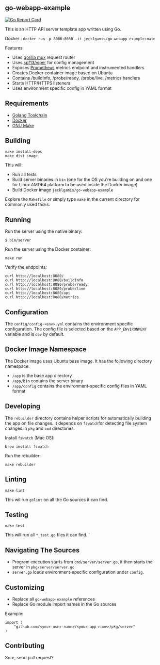 ## go-webapp-example

[![Go Report Card](https://goreportcard.com/badge/github.com/jecklgamis/go-webapp-example)](https://goreportcard.com/report/github.com/jecklgamis/go-webapp-example)

This is an HTTP API server template app written using Go.

Docker : `docker run -p 8080:8080 -it jecklgamis/go-webapp-example:main`

Features:

* Uses [gorilla mux](https://github.com/gorilla/mux) request router
* Uses [spf13/viper](https://github.com/spf13/viper) for config management
* Exposes [Prometheus](prometheus.io) metrics endpoint and instrumented handlers
* Creates Docker container image based on Ubuntu
* Contains /buildInfo, /probe/ready, /probe/live, /metrics handlers
* Starts HTTP/HTTPS listeners
* Uses environment specific config in YAML format

## Requirements

* [Golang Toolchain](https://golang.org/doc/install)
* [Docker](https://docs.docker.com/get-docker/)
* [GNU Make](https://www.gnu.org/software/make/)

## Building

```
make install-deps
make dist image
```

This will:

* Run all tests
* Build server binaries in `bin` (one for the OS you're building on and one for Linux AMD64 platform to be used inside
  the Docker image)
* Build Docker image `jecklgamis/go-webapp-example`

Explore the `Makefile` or simply type `make` in the current directory for commonly used tasks.

## Running

Run the server using the native binary:

```
$ bin/server
```

Run the server using the Docker container:

```
make run
```

Verify the endpoints:

```
curl http://localhost:8080/
curl http://localhost:8080/buildInfo
curl http://localhost:8080/probe/ready
curl http://localhost:8080/probe/live
curl http://localhost:8080/api
curl http://localhost:8080/metrics
```

## Configuration

The `config/config-<env>.yml` contains the environment specific configuration. The config file is selected based on
the `APP_ENVIRONMENT` variable and is `dev` by default.

## Docker Image Namespace

The Docker image uses Ubuntu base image. It has the following directory namespace:

* `/app` is the base app directory
* `/app/bin` contains the server binary
* `/app/config` contains the environment-specific config files in YAML format

## Developing

The `rebuilder` directory contains helper scripts for automatically building the app on file changes. It depends
on `fswatch`for detecting file system changes in `pkg` and `cmd` directories.

Install `fswatch` (Mac OS):

````
brew install fswatch
````

Run the rebuilder:

```
make rebuilder
```

## Linting

```
make lint
```

This wil run `golint` on all the Go sources it can find.

## Testing

```
make test
```

This will run all `*_test.go` files it can find.
`

## Navigating The Sources

* Program execution starts from `cmd/server/server.go`, it then starts the server in `pkg/server/server.go`
* `server.go` loads environment-specific configuration under `config`.

## Customizing

* Replace all `go-webapp-example` references
* Replace Go module import names in the Go sources

Example:

```
import (
	"github.com/<your-user-name>/<your-app-name>/pkg/server"
)
```

## Contributing

Sure, send pull request?
